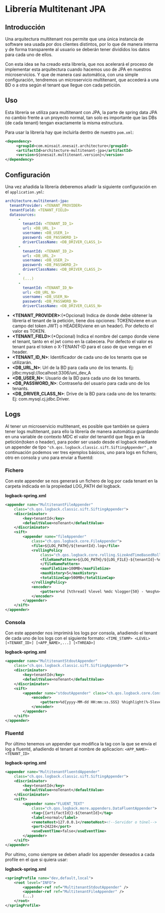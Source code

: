 # Librería Multitenant JPA

## Introducción
Una arquitectura multitenant nos permite que una única instancia de software sea usada por dos clientes distintos, por lo que de manera interna y de forma transparente al usuario se deberán tener divididos los datos para cada uno de ellos.

Con esta idea se ha creado esta librería, que nos acelerará el proceso de implementar esta arquitectura cuando hacemos uso de JPA en nuestros microservicios. Y que de manera casi automática, con una simple configuración, tendremos un microservicio multitenant, que accederá a una BD o a otra según el tenant que llegue con cada petición.

## Uso
Esta librería se utiliza para multitenant con JPA, la parte de spring data JPA no cambio frente a un proyecto normal, tan solo es importante que las DBs (de cada tenant) tengan exactamente la misma estructura.

Para usar la librería hay que incluirla dentro de nuestro `pom.xml`:

```xml
<dependency>
     <groupId>com.minsait.onesait.architecture</groupId>
     <artifactId>architecture-multitenant-jpa</artifactId>
     <version>${onesait.multitenant.version}</version>
</dependency>
```

## Configuración
Una vez añadida la librería deberemos añadir la siguiente configuración en el `application.yml`:

```yaml
architecture.multitenant-jpa:
  tenantProvider: <TENANT_PROVIDER>
  tenantField: <TENANT_FIELD>
  datasources: 
      -
        tenantId: <TENANT_ID_1>
        url: <DB_URL_1>
        username: <DB_USER_1>
        password: <DB_PASSWORD_1>
        driverClassName: <DB_DRIVER_CLASS_1>
      -
        tenantId: <TENANT_ID_2>
        url: <DB_URL_2>
        username: <DB_USER_2>
        password: <DB_PASSWORD_2>
        driverClassName: <DB_DRIVER_CLASS_2>
      -
        (...)
      -
        tenantId: <TENANT_ID_N>
        url: <DB_URL_N>
        username: <DB_USER_N>
        password: <DB_PASSWORD_N>
        driverClassName: <DB_DRIVER_CLASS_N>
```

* **<TENANT_PROVIDER>**:(*Opcional) Indica de donde debe obtener la librería el tenant de la petición, tiene dos opciones: TOKEN(viene en un campo del token JWT) o HEADER(viene en un header). Por defecto el valor es TOKEN.
* **<TENANT_FIELD>**:(*Opcional) Indica el nombre del campo donde viene el tenant, tanto en el jwt como en la cabecera. Por defecto el valor es tenant para el token o X-TENANT-ID para el caso de que venga en el header.
* **<TENANT_ID_N>**: Identificador de cada uno de los tenants que se utilizarán.
* **<DB_URL_N>**: Url de la BD para cada uno de los tenants. Ej: jdbc:mysql://localhost:3306/uni_dev_A
* **<DB_USER_N>**: Usuario de la BD para cada uno de los tenants.
* **<DB_PASSWORD_N>**: Contraseña del usuario para cada uno de los tenants.
* **<DB_DRIVER_CLASS_N>**: Drive de la BD para cada uno de los tenants: Ej: com.mysql.cj.jdbc.Driver.

## Logs
Al tener un microservicio multitenant, es posible que también se quiera tener logs multitenant, para ello la librería de manera automática guardando en una variable de contexto MDC el valor del tenantId que llega en la petición(token o header), para poder ser usado desde el logback mediante un appender de tipo `"ch.qos.logback.classic.sift.SiftingAppender"` , a continuación podemos ver tres ejemplos básicos, uno para logs en fichero, otro en consola y uno para enviar a fluentd:

### Fichero
Con este appender se nos generará un fichero de log por cada tenant en la carpeta indicada en la propiedad LOG_PATH del logback.

**logback-spring.xml**
```xml
<appender name="MultitenantFileAppender"
    class="ch.qos.logback.classic.sift.SiftingAppender">
    <discriminator>
        <key>tenantId</key>
        <defaultValue>noTenant</defaultValue>
    </discriminator>
    <sift>
        <appender name="fileAppender"
            class="ch.qos.logback.core.FileAppender">
            <file>${LOG_PATH}/${tenantId}.log</file>
            <rollingPolicy
                class="ch.qos.logback.core.rolling.SizeAndTimeBasedRollingPolicy">
                <fileNamePattern>${LOG_PATH}/${LOG_FILE}-${tenantId}-%d{yyyy-MM-dd}-${PID}_%i.log
                </fileNamePattern>
                <maxFileSize>100MB</maxFileSize>
                <maxHistory>5</maxHistory>
                <totalSizeCap>500MB</totalSizeCap>
            </rollingPolicy>
            <encoder>
                <pattern>%d [%thread] %level %mdc %logger{50} - %msg%n</pattern>
            </encoder>
        </appender>
    </sift>
</appender>
```

### Consola
Con este appender nos imprimirá los logs por consola, añadiendo el tenant de cada uno de los logs con el siguiente formato: `<TIME_STAMP> <LEVEL> [<TENANT_ID>] [<APP_NAME>,...] [<THREAD>]`

**logback-spring.xml**
```xml
<appender name="MultitenantStdoutAppender"
    class="ch.qos.logback.classic.sift.SiftingAppender">
    <discriminator>
        <key>tenantId</key>
        <defaultValue>noTenant</defaultValue>
    </discriminator>
    <sift>
        <appender name="stdoutAppender" class="ch.qos.logback.core.ConsoleAppender">
            <encoder>
                <pattern>%d{yyyy-MM-dd HH:mm:ss.SSS} %highlight(%-5level)[${tenantId}] [${APP_NAME:-},%X{X-B3-TraceId:-},%X{X-B3-SpanId:-},%X{X-Span-Export:-}] [%thread] %logger{50} - %msg%n</pattern>
            </encoder>
        </appender>
    </sift>
</appender>
```

### Fluentd
Por último tenemos un appender que modifica la tag con la que se envía el log a fluentd, añadiendo el tenant al nombre de aplicacion: `<APP_NAME>-<TENANT_ID>`

**logback-spring.xml**
```xml
<appender name="MultitenantFluentdAppender"
    class="ch.qos.logback.classic.sift.SiftingAppender">
    <discriminator>
        <key>tenantId</key>
        <defaultValue>noTenant</defaultValue>
    </discriminator>
    <sift>
        <appender name="FLUENT_TEXT"
            class="ch.qos.logback.more.appenders.DataFluentAppender">
            <tag>{{artifactId}}-${tenantId}</tag>
            <label>normal</label>
            <remoteHost>127.0.0.1</remoteHost><!--Servidor o túnel-->
            <port>24224</port>
            <useEventTime>false</useEventTime>
        </appender>
    </sift>
</appender>
```

Por ultimo, como siempre se deben añadir los appender deseados a cada profile en el que si quiera usar:

**logback-spring.xml**
```xml
<springProfile name="dev,default,local">
    <root level="INFO">
        <appender-ref ref="MultitenantStdoutAppender" />
        <appender-ref ref="MultitenantFileAppender" />
        (...)
    </root>
</springProfile>
```
